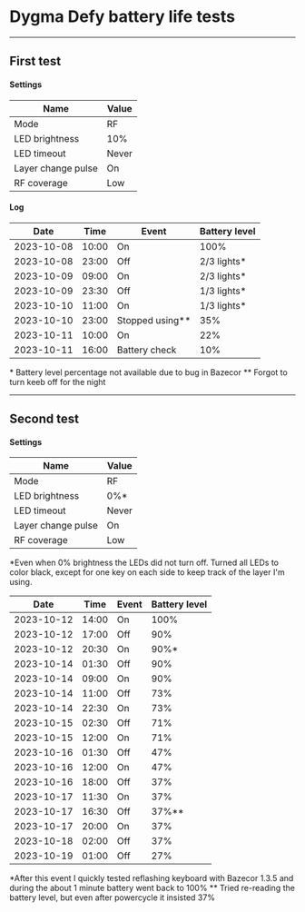 # Dygma Defy battery life tests

---

## First test
#### Settings
| Name               | Value |
|--------------------|-------|
| Mode               | RF    |
| LED brightness     | 10%   |
| LED timeout        | Never |
| Layer change pulse | On    |
| RF coverage        | Low   |

#### Log
| Date       | Time  | Event           | Battery level |
|------------|-------|-----------------|---------------|
| 2023-10-08 | 10:00 | On              | 100%          |
| 2023-10-08 | 23:00 | Off             | 2/3 lights*   |
| 2023-10-09 | 09:00 | On              | 2/3 lights*   |
| 2023-10-09 | 23:30 | Off             | 1/3 lights*   |
| 2023-10-10 | 11:00 | On              | 1/3 lights*   |
| 2023-10-10 | 23:00 | Stopped using** | 35%           |
| 2023-10-11 | 10:00 | On              | 22%           |
| 2023-10-11 | 16:00 | Battery check   | 10%           |

\* Battery level percentage not available due to bug in Bazecor
\** Forgot to turn keeb off for the night

---

## Second test
#### Settings
| Name               | Value |
|--------------------|-------|
| Mode               | RF    |
| LED brightness     | 0%*   |
| LED timeout        | Never |
| Layer change pulse | On    |
| RF coverage        | Low   |

\*Even when 0% brightness the LEDs did not turn off. 
Turned all LEDs to color black, except for one key on each side to keep track of the layer I'm using.


| Date       | Time  | Event           | Battery level |
|------------|-------|-----------------|---------------|
| 2023-10-12 | 14:00 | On              | 100%          |
| 2023-10-12 | 17:00 | Off             | 90%           |
| 2023-10-12 | 20:30 | On              | 90%*          |
| 2023-10-14 | 01:30 | Off             | 90%           |
| 2023-10-14 | 09:00 | On              | 90%           |
| 2023-10-14 | 11:00 | Off             | 73%           |
| 2023-10-14 | 22:30 | On              | 73%           |
| 2023-10-15 | 02:30 | Off             | 71%           |
| 2023-10-15 | 12:00 | On              | 71%           |
| 2023-10-16 | 01:30 | Off             | 47%           |
| 2023-10-16 | 12:00 | On              | 47%           |
| 2023-10-16 | 18:00 | Off             | 37%           |
| 2023-10-17 | 11:30 | On              | 37%           |
| 2023-10-17 | 16:30 | Off             | 37%**         |
| 2023-10-17 | 20:00 | On              | 37%           |
| 2023-10-18 | 02:00 | Off             | 37%           |
| 2023-10-19 | 01:00 | Off             | 27%           |

\*After this event I quickly tested reflashing keyboard with Bazecor 1.3.5 and during the about 1 minute battery went back to 100%
\** Tried re-reading the battery level, but even after powercycle it insisted 37%
